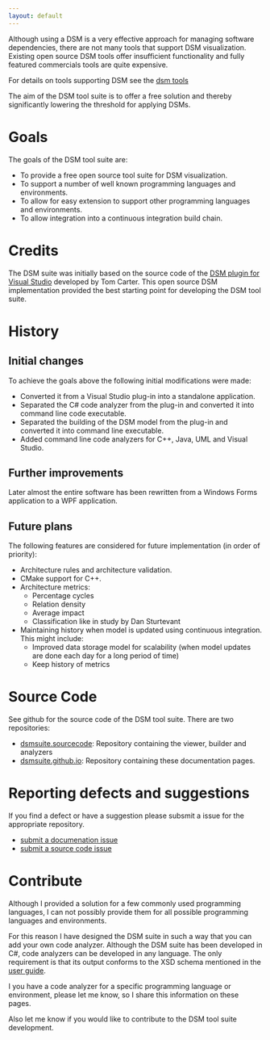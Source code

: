 ```yaml
---
layout: default
---
```


Although using a DSM is a very effective approach for managing software dependencies, there are not many tools that support DSM visualization.
Existing open source DSM tools offer insufficient functionality and fully featured commercials tools are quite expensive. 

For details on tools supporting DSM see the [dsm tools](dsm_tools)

The aim of the DSM tool suite is to offer a free solution and thereby significantly lowering the  threshold for applying DSMs. 

# Goals

The goals of the DSM tool suite are:
* To provide a free open source tool suite for DSM visualization.
* To support a number of well known programming languages and environments.
* To allow for easy extension to support other programming languages and environments.
* To allow integration into a continuous integration build chain.

# Credits

The DSM suite was initially based on the source code of the [DSM plugin for Visual Studio](https://github.com/tecsoft/dsm-vs-addin) developed by Tom Carter. This open source DSM implementation provided the best starting point for developing the DSM tool suite.

# History

## Initial changes
To achieve the goals above the following initial modifications were made:
* Converted it from a Visual Studio plug-in into a standalone application.
* Separated the C# code analyzer from the plug-in and converted it into command line code executable.
* Separated the building of the DSM model from the plug-in and converted it into command line executable.
* Added command line code analyzers for C++, Java, UML and Visual Studio.

## Further improvements
Later almost the entire software has been rewritten from a Windows Forms application to a WPF application. 

## Future plans
The following features are considered for future implementation (in order of priority):
* Architecture rules and architecture validation.
* CMake support for C++.
* Architecture metrics:
  * Percentage cycles
  * Relation density
  * Average impact
  * Classification like in study by Dan Sturtevant
* Maintaining history when model is updated using continuous integration. This might include:
  * Improved data storage model for scalability (when model updates are done each day for a long period of time)
  * Keep history of metrics

# Source Code

See github for the source code of the DSM tool suite. There are two repositories:
* [dsmsuite.sourcecode](https://github.com/dsmsuite/dsmsuite.sourcecode): Repository containing the viewer, builder and analyzers
* [dsmsuite.github.io](https://github.com/dsmsuite/dsmsuite.github.io): Repository containing these documentation pages.

# Reporting defects and suggestions

If you find a defect or have a suggestion please subsmit a issue for the appropriate repository.

* [submit a documenation issue](https://github.com/dsmsuite/dsmsuite.github.io/issues)
* [submit a source code issue](https://github.com/dsmsuite/dsmsuite.sourcecode/issues)

# Contribute

Although I provided a solution for a few commonly used programming languages, I can not possibly provide them for all possible programming languages and environments. 

For this reason I have designed the DSM suite in such a way that you can add your own code analyzer.
Although the DSM suite has been developed in C#, code analyzers can be developed in any language. The only requirement is that its output conforms to the XSD schema mentioned in the [user guide](user_guide).

I you have a code analyzer for a specific programming language or environment, please let me know, so I share this information on these pages.

Also let me know if you would like to contribute to the DSM tool suite development. 

